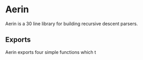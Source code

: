 # Aerin

Aerin is a 30 line library for building recursive descent parsers.


## Exports

Aerin exports four simple functions which t
